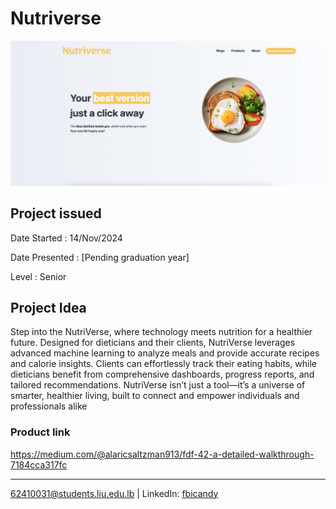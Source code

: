 # Nutriverse 

<p align="center">
    <img src="welcomepage.png" title="Nutriverse webview"/>
</p>

## Project issued

Date Started : 14/Nov/2024

Date Presented : [Pending graduation year]

Level : Senior

## Project Idea
Step into the NutriVerse, where technology meets nutrition for a healthier future. Designed for dieticians and their clients, NutriVerse leverages advanced machine learning to analyze meals and provide accurate recipes and calorie insights. Clients can effortlessly track their eating habits, while dieticians benefit from comprehensive dashboards, progress reports, and tailored recommendations. NutriVerse isn’t just a tool—it’s a universe of smarter, healthier living, built to connect and empower individuals and professionals alike

### Product link

https://medium.com/@alaricsaltzman913/fdf-42-a-detailed-walkthrough-7184cca317fc


---
62410031@students.liu.edu.lb | LinkedIn: [fbicandy](https://www.linkedin.com/in/freddy-bicandy/)

